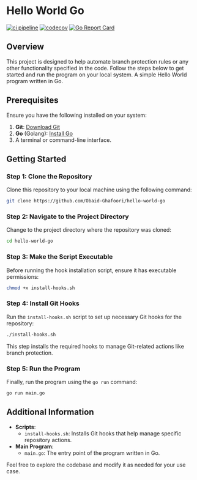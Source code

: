 # Hello World Go

[![ci pipeline](https://github.com/Obaid-Ghafoori/hello-world-go/actions/workflows/quality-checks.yml/badge.svg)](https://github.com/Obaid-Ghafoori/hello-world-go/actions/workflows/ci-pipeline.yml)
[![codecov](https://codecov.io/gh/Obaid-Ghafoori/hello-world-go/branch/main/graph/badge.svg)](https://codecov.io/gh/Obaid-Ghafoori/hello-world-go)
[![Go Report Card](https://goreportcard.com/badge/github.com/Obaid-Ghafoori/hello-world-go)](https://goreportcard.com/report/github.com/Obaid-Ghafoori/hello-world-go)


## Overview
This project is designed to help automate branch protection rules or any other functionality specified in the code. Follow the steps below to get started and run the program on your local system.
A simple Hello World program written in Go.



## Prerequisites
Ensure you have the following installed on your system:
1. **Git**: [Download Git](https://git-scm.com/)
2. **Go** (Golang): [Install Go](https://golang.org/doc/install)
3. A terminal or command-line interface.

## Getting Started

### Step 1: Clone the Repository
Clone this repository to your local machine using the following command:
```bash
git clone https://github.com/Obaid-Ghafoori/hello-world-go
```



### Step 2: Navigate to the Project Directory
Change to the project directory where the repository was cloned:
```bash
cd hello-world-go
```

### Step 3: Make the Script Executable
Before running the hook installation script, ensure it has executable permissions:
```bash
chmod +x install-hooks.sh
```

### Step 4: Install Git Hooks
Run the `install-hooks.sh` script to set up necessary Git hooks for the repository:
```bash
./install-hooks.sh
```
This step installs the required hooks to manage Git-related actions like branch protection.

### Step 5: Run the Program
Finally, run the program using the `go run` command:
```bash
go run main.go
```

## Additional Information
- **Scripts**:
  - `install-hooks.sh`: Installs Git hooks that help manage specific repository actions.
- **Main Program**:
  - `main.go`: The entry point of the program written in Go.
  
Feel free to explore the codebase and modify it as needed for your use case.


